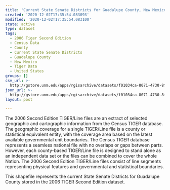 ```yaml
---
title: 'Current State Senate Districts for Guadalupe County, New Mexico, 2006se TIGER'
created: '2020-12-02T17:35:54.083093'
modified: '2020-12-02T17:35:54.083100'
state: active
type: dataset
tags:
  - 2006 Tiger Second Edition
  - Census Data
  - County
  - Current State Senate Districts
  - Guadalupe County
  - New Mexico
  - Tiger Data
  - United States
groups: []
csv_url: >-
  http://gstore.unm.edu/apps/rgisarchive/datasets/f01034ca-8071-4730-8ffb-c5e5e34b1dfa/tgr2006se_guad_slducu.derived.csv
json_url: >-
  http://gstore.unm.edu/apps/rgisarchive/datasets/f01034ca-8071-4730-8ffb-c5e5e34b1dfa/tgr2006se_guad_slducu.derived.json
layout: post

---
```

The 2006 Second Edition TIGER/Line files are an extract of selected geographic and cartographic information from the Census TIGER database.  The geographic coverage for a single TIGER/Line file is a county or statistical equivalent entity, with the coverage area based on the latest available governmental unit boundaries. The Census TIGER database represents a seamless national file with no overlaps or gaps between parts.  However, each county-based TIGER/Line file is designed to stand alone as an independent data set or the files can be combined to cover the whole Nation.  The 2006 Second Edition  TIGER/Line files consist of line segments representing physical features and governmental and statistical boundaries.  

This shapefile represents the current State Senate Districts for Guadalupe County stored in the 2006 TIGER Second Edition dataset.
